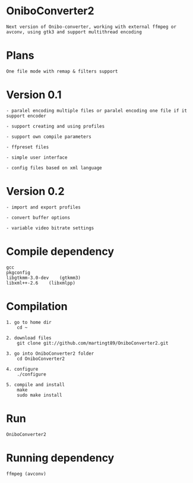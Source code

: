 OniboConverter2
===============

	Next version of Onibo-converter, working with external ffmpeg or avconv, using gtk3 and support multithread encoding
	
Plans
=====

	One file mode with remap & filters support

Version 0.1
===========

	- paralel encoding multiple files or paralel encoding one file if it support encoder
	
	- support creating and using profiles
	
	- support own compile parameters
	
	- ffpreset files

	- simple user interface
	
	- config files based on xml language
	
Version 0.2
===========

	- import and export profiles
	
	- convert buffer options
	
	- variable video bitrate settings

Compile dependency
==================
	gcc
	pkgconfig
	libgtkmm-3.0-dev	(gtkmm3)
	libxml++-2.6	(libxmlpp)

Compilation
===========

	1. go to home dir 
		cd ~
	
	2. download files
		git clone git://github.com/martingt89/OniboConverter2.git
	
	3. go into OniboConverter2 folder
		cd OniboConverter2
	
	4. configure
		./configure
	
	5. compile and install
		make
		sudo make install

Run
===

	OniboConverter2
	

Running dependency
==================

	ffmpeg (avconv)

